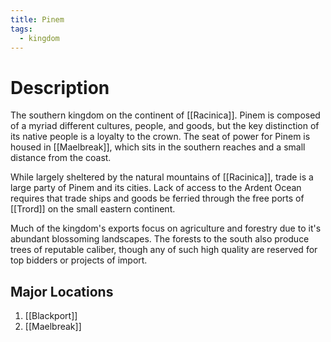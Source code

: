 ```yaml
---
title: Pinem
tags:
  - kingdom
---
```

# Description

The southern kingdom on the continent of [[Racinica]]. Pinem is composed of a myriad different cultures, people, and goods, but the key distinction of its native people is a loyalty to the crown. The seat of power for Pinem is housed in [[Maelbreak]], which sits in the southern reaches and a small distance from the coast.

While largely sheltered by the natural mountains of [[Racinica]], trade is a large party of Pinem and its cities. Lack of access to the Ardent Ocean requires that trade ships and goods be ferried through the free ports of [[Trord]] on the small eastern continent.

Much of the kingdom's exports focus on agriculture and forestry due to it's abundant blossoming landscapes. The forests to the south also produce trees of reputable caliber, though any of such high quality are reserved for top bidders or projects of import.
## Major Locations

1. [[Blackport]]
2. [[Maelbreak]]